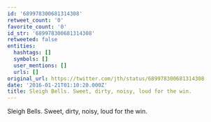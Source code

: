 ```yaml
---
id: '689978300681314308'
retweet_count: '0'
favorite_count: '0'
id_str: '689978300681314308'
retweeted: false
entities:
  hashtags: []
  symbols: []
  user_mentions: []
  urls: []
original_url: https://twitter.com/jth/status/689978300681314308
date: '2016-01-21T01:10:20.000Z'
title: Sleigh Bells. Sweet, dirty, noisy, loud for the win.
---
```


Sleigh Bells. Sweet, dirty, noisy, loud for the win.